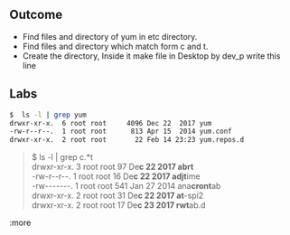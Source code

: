 ## Outcome
- Find files and directory of yum in etc directory.
- Find files and directory which match form c and t.
- Create the directory, Inside it make file in Desktop by dev_p
write this line 

## Labs
```sh
$  ls -l | grep yum
drwxr-xr-x.  6 root root     4096 Dec 22  2017 yum
-rw-r--r--.  1 root root      813 Apr 15  2014 yum.conf
drwxr-xr-x.  2 root root       22 Feb 14 23:23 yum.repos.d
```

>$ ls -l | grep c.*t  
drwxr-xr-x.  3 root root       97 De**c 22  2017 abrt**  
-rw-r--r--.  1 root root       16 De**c 22  2017 adjt**ime   
-rw-------.  1 root root      541 Jan   27  2014 ana**cront**ab   
drwxr-xr-x.  2 root root       31 De**c 22  2017 at**-spi2   
drwxr-xr-x.  2 root root       17 De**c 23  2017 rwt**ab.d

:more

```sh
